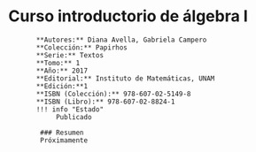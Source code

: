 # Curso introductorio de álgebra I
           **Autores:** Diana Avella, Gabriela Campero
           **Colección:** Papirhos
           **Serie:** Textos
           **Tomo:** 1
           **Año:** 2017
           **Editorial:** Instituto de Matemáticas, UNAM
           **Edición:**1
           **ISBN (Colección):** 978-607-02-5149-8
           **ISBN (Libro):** 978-607-02-8824-1
           !!! info "Estado"
                Publicado

            ### Resumen
            Próximamente
            